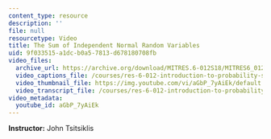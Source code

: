 ```yaml
---
content_type: resource
description: ''
file: null
resourcetype: Video
title: The Sum of Independent Normal Random Variables
uid: 9f033515-a1dc-b0a5-7813-d678180708fb
video_files:
  archive_url: https://archive.org/download/MITRES.6-012S18/MITRES6_012S18_L12-04_300k.mp4
  video_captions_file: /courses/res-6-012-introduction-to-probability-spring-2018/4726a16734ce5ec9a1582b3c7c44961c_aGbP_7yAiEk.vtt
  video_thumbnail_file: https://img.youtube.com/vi/aGbP_7yAiEk/default.jpg
  video_transcript_file: /courses/res-6-012-introduction-to-probability-spring-2018/4ac874aed59d36adc17404c89bf57288_aGbP_7yAiEk.pdf
video_metadata:
  youtube_id: aGbP_7yAiEk
---
```


**Instructor:** John Tsitsiklis